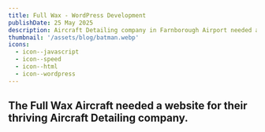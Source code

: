 ```yaml
---
title: Full Wax - WordPress Development
publishDate: 25 May 2025
description: Aircraft Detailing company in Farnborough Airport needed a boost.
thumbnail: '/assets/blog/batman.webp'
icons:
  - icon--javascript
  - icon--speed
  - icon--html
  - icon--wordpress
---
```





## The Full Wax Aircraft needed a website for their thriving Aircraft Detailing company.
